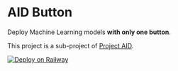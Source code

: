 # AID Button

Deploy Machine Learning models **with only one button**.

This project is a sub-project of [Project AID](https://github.com/autoai-org/AID).

[![Deploy on Railway](https://railway.app/button.svg)](https://railway.app/new/template?template=https%3A%2F%2Fgithub.com%2Fautoai-incubator%2Fml-button&envs=AID_MODEL%2CAID_VENDOR%2CAID_PACKAGE%2CAID_SOLVER%2CPORT&AID_MODELDesc=URL+to+a+valid+AID+Model&AID_VENDORDesc=Vendor+Name&AID_PACKAGEDesc=The+package+name&AID_SOLVERDesc=The+solver+name&PORTDesc=DO+NOT+CHANGE&AID_MODELDefault=https%3A%2F%2Fgithub.com%2Faidmodels%2Fsentiment-analysis&AID_VENDORDefault=aidmodels&AID_PACKAGEDefault=sentiment-analysis&AID_SOLVERDefault=sentimentSolver&PORTDefault=8080&referralCode=nIocEc)
